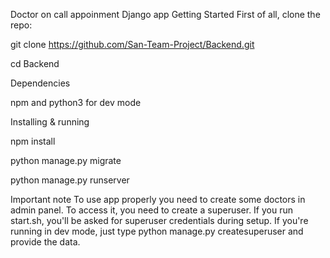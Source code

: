Doctor on call appoinment Django app
Getting Started
First of all, clone the repo:

git clone https://github.com/San-Team-Project/Backend.git

cd Backend

Dependencies

npm and python3 for dev mode 

Installing & running

npm install

python manage.py migrate

python manage.py runserver

Important note
To use app properly you need to create some doctors in admin panel. To access it, you need to create a superuser. If you run start.sh, you'll be asked for superuser credentials during setup. If you're running in dev mode, just type python manage.py createsuperuser and provide the data.

